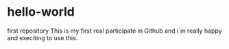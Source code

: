 # hello-world
first repository
This is my first real participate in Github and i´m really happy and execiting to use this.
